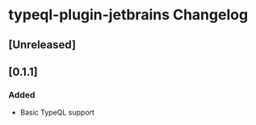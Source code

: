 <!-- Keep a Changelog guide -> https://keepachangelog.com -->

# typeql-plugin-jetbrains Changelog

## [Unreleased]

## [0.1.1]
### Added
- Basic TypeQL support

